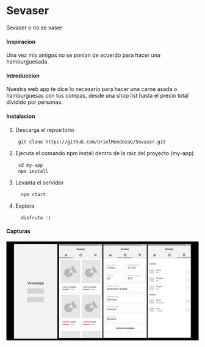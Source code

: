 # Sevaser

Sevaser o no se vaser

#### Inspiracion

Una vez mis amigos no se ponian de acuerdo para hacer una hamburguesada. 

#### Introduccion

Nuestra web app te dice lo necesario para hacer una carne asada o hamburguesas con tus compas, desde una shop list hasta el precio total dividido por 
personas.

#### Instalacion

1. Descarga el repositorio

        git clone https://github.com/UrielMendozaG/Sevaser.git
        
2. Ejecuta el comando npm install dentro de la raiz del proyecto (my-app)

        cd my-app
        npm install
        
3. Levanta el servidor

         npm start
         
4. Explora 
         
         disfruta :)

#### Capturas
![](images/overview.jpg)
